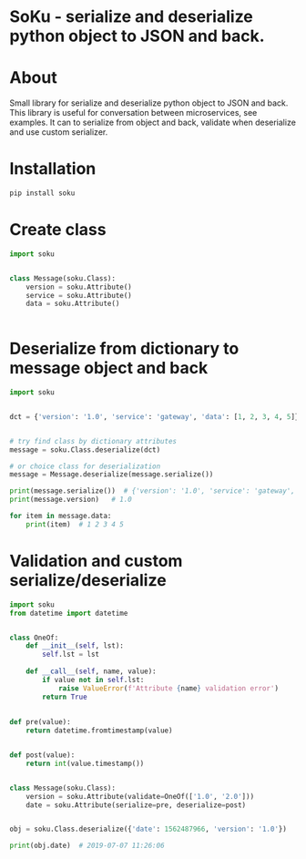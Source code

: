 SoKu - serialize and deserialize python object to JSON and back.
====

# About

Small library for serialize and deserialize python object to JSON and back. This library is useful for conversation between microservices, see examples. It can to serialize from object and back, validate when deserialize and use custom serializer.

# Installation

```bash
pip install soku
```

# Create class

```python
import soku


class Message(soku.Class):
    version = soku.Attribute()
    service = soku.Attribute()
    data = soku.Attribute()
    
``` 

# Deserialize from dictionary to message object and back

```python
import soku


dct = {'version': '1.0', 'service': 'gateway', 'data': [1, 2, 3, 4, 5]}


# try find class by dictionary attributes
message = soku.Class.deserialize(dct)

# or choice class for deserialization
message = Message.deserialize(message.serialize())

print(message.serialize())  # {'version': '1.0', 'service': 'gateway', 'data': [1, 2, 3, 4, 5]}
print(message.version)   # 1.0

for item in message.data:
    print(item)  # 1 2 3 4 5

```

# Validation and custom serialize/deserialize

```python
import soku
from datetime import datetime


class OneOf:
    def __init__(self, lst):
        self.lst = lst
        
    def __call__(self, name, value):
        if value not in self.lst:
            raise ValueError(f'Attribute {name} validation error')
        return True
        
        
def pre(value):
    return datetime.fromtimestamp(value)


def post(value):
    return int(value.timestamp())


class Message(soku.Class):
    version = soku.Attribute(validate=OneOf(['1.0', '2.0']))
    date = soku.Attribute(serialize=pre, deserialize=post)


obj = soku.Class.deserialize({'date': 1562487966, 'version': '1.0'})

print(obj.date)  # 2019-07-07 11:26:06

```